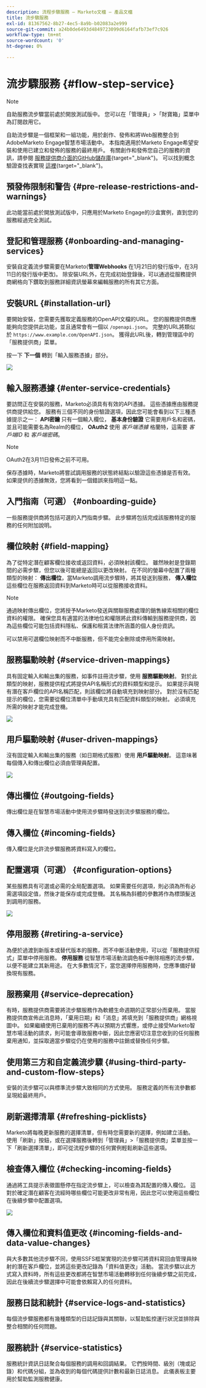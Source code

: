 ```yaml
---
description: 流程步驟服務 — Marketo文檔 — 產品文檔
title: 流步驟服務
exl-id: 81367562-8b27-4ec5-8a9b-b02083a2e999
source-git-commit: a24b0de6493d4849723099d6164fafb73ef7c926
workflow-type: tm+mt
source-wordcount: '0'
ht-degree: 0%

---
```


# 流步驟服務 {#flow-step-service}

>[!NOTE]
>
>自助服務流步驟當前處於開放測試版中。 您可以在「管理員」>「財寶箱」菜單中為訂閱啟用它。

自助流步驟是一個框架和一組功能，用於創作、發佈和將Web服務整合到AdobeMarketo Engage智慧市場活動中。 本指南適用於Marketo Engage希望安裝和使用已建立和發佈的服務的最終用戶。 有關創作和發佈您自己的服務的資訊，請參閱 [服務提供商介面的GitHub儲存庫](https://github.com/adobe/Marketo-SSFS-Service-Provider-Interface){target=&quot;_blank&quot;}。 可以找到概念驗證查找表實現 [這裡](https://github.com/adobe/mkto-flow-lookup){target=&quot;_blank&quot;}。

## 預發佈限制和警告 {#pre-release-restrictions-and-warnings}

此功能當前處於開放測試版中，只應用於Marketo Engage的沙盒實例，直到您的服務經過完全測試。

## 登記和管理服務 {#onboarding-and-managing-services}

安裝自定義流步驟需要在Marketo(**管理Webhooks** 在1月21日的發行版中，在3月11日的發行版中更改)。 除安裝URL外，在完成初始登錄後，可以通過從服務提供商網格向下鑽取到服務詳細資訊螢幕來編輯服務的所有其它方面。

## 安裝URL {#installation-url}

要開始安裝，您需要先獲取定義服務的OpenAPI文檔的URL。 您的服務提供商應能夠向您提供此功能，並且通常會有一個以 `/openapi.json`。 完整的URL將類似於 `https://www.example.com/OpenAPI.json`。 獲得此URL後，轉到管理區中的「服務提供商」菜單。

按一下 **下一個** 轉到「輸入服務憑據」部分。

![](assets/flow-step-service-1.png)

## 輸入服務憑據 {#enter-service-credentials}

要訪問正在安裝的服務，Marketo必須具有有效的API憑據。 這些憑據應由服務提供商提供給您。 服務有三個不同的身份驗證選項，因此您可能會看到以下三種憑據提示之一： **API密鑰** 只有一個輸入欄位， **基本身份驗證** 它需要用戶名和密碼，並且可能需要名為Realm的欄位， **OAuth2** 使用 _客戶端憑據_ 格蘭特，這需要 _客戶端ID_ 和 _客戶端密碼_。

>[!NOTE]
>
>OAuth2在3月11日發佈之前不可用。

保存憑據時，Marketo將嘗試調用服務的狀態終結點以驗證這些憑據是否有效。 如果提供的憑據無效，您將看到一個錯誤來指明這一點。

## 入門指南（可選） {#onboarding-guide}

一些服務提供商將包括可選的入門指南步驟。 此步驟將包括完成該服務特定的服務的任何附加說明。

## 欄位映射 {#field-mapping}

為了從特定潛在顧客欄位接收或返回資料，必須映射該欄位。 雖然映射是登錄期間的必需步驟，但您以後可能總是返回以更改映射。 在不同的螢幕中配置了兩種類型的映射： **傳出欄位**，當Marketo調用流步驟時，將其發送到服務， **傳入欄位** 這些欄位在服務返回資料到Marketo時可以從服務接收資料。

>[!NOTE]
>
>通過映射傳出欄位，您將授予Marketo發送與關聯服務處理的銷售線索相關的欄位資料的權限。 確保您具有適當的法律地位和權限將此資料傳輸到服務提供商，因為這些欄位可能包括資料隱私、保護和租賃法律所涵蓋的個人身份資訊。

可以禁用可選欄位映射而不中斷服務，但不能完全刪除或停用所需映射。

## 服務驅動映射 {#service-driven-mappings}

具有固定輸入和輸出集的服務，如事件註冊流步驟，使用 **服務驅動映射**。 對於此類型的映射，服務提供程式將提供API名稱形式的資料類型和提示。 如果提示與現有潛在客戶欄位的API名稱匹配，則該欄位將自動填充到映射部分。 對於沒有匹配提示的欄位，您需要從欄位清單中手動填充具有匹配資料類型的映射。 必須填充所需的映射才能完成登機。

![](assets/flow-step-service-2.png)

## 用戶驅動映射 {#user-driven-mappings}

沒有固定輸入和輸出集的服務（如日期格式服務）使用 **用戶驅動映射**。 這意味著每個傳入和傳出欄位必須由管理員配置。

![](assets/flow-step-service-3.png)

## 傳出欄位 {#outgoing-fields}

傳出欄位是在智慧市場活動中使用流步驟時發送到流步驟服務的欄位。

## 傳入欄位 {#incoming-fields}

傳入欄位是允許流步驟服務將資料寫入的欄位。

## 配置選項（可選） {#configuration-options}

某些服務具有可選或必需的全局配置選項。 如果需要任何選項，則必須為所有必需選項設定值，然後才能保存或完成登機。 其名稱為斜體的參數將作為標頭髮送到調用的服務。

![](assets/flow-step-service-4.png)

## 停用服務 {#retiring-a-service}

為便於過渡到新版本或替代版本的服務，而不中斷活動使用，可以從「服務提供程式」菜單中停用服務。 **停用服務** 從智慧市場活動流調色板中刪除相應的流步驟，以便不能建立其新用途。 在大多數情況下，當您選擇停用服務時，您應準備好替換現有服務。

## 服務棄用 {#service-deprecation}

有時，服務提供商需要將流步驟服務作為軟體生命週期的正常部分而棄用。 當服務提供商宣佈此消息時，「棄用日期」和「消息」將填充到「服務提供商」網格視圖中。 如果繼續使用已棄用的服務不再以預期方式響應，或停止接受Marketo智慧市場活動的請求，則可能會導致服務中斷，因此您應密切注意您收到的任何服務棄用通知，並採取適當步驟從仍在使用的服務中註銷或替換任何步驟。

## 使用第三方和自定義流步驟 {#using-third-party-and-custom-flow-steps}

安裝的流步驟可以與標準流步驟大致相同的方式使用。 服務定義的所有流參數都呈現給最終用戶。

## 刷新選擇清單 {#refreshing-picklists}

Marketo將每晚更新服務的選擇清單，但有時您需要新的選擇，例如建立活動。 使用「刷新」按鈕，或在選擇服務後轉到「管理員」>「服務提供商」菜單並按一下「刷新選擇清單」，即可從流程步驟的任何實例輕鬆刷新這些選項。

## 檢查傳入欄位 {#checking-incoming-fields}

通過將工具提示表徵圖懸停在指定流步驟上，可以檢查為其配置的傳入欄位。 這對於確定潛在顧客在流經時哪些欄位可能更改非常有用，因此您可以使用這些欄位在後續步驟中配置選項。

![](assets/flow-step-service-5.png)

## 傳入欄位和資料值更改 {#incoming-fields-and-data-value-changes}

與大多數其他流步驟不同，使用SSFS框架實現的流步驟可將資料寫回由管理員映射的潛在客戶欄位，並將這些更改記錄為「資料值更改」活動。  當流步驟以此方式寫入資料時，所有這些更改都將在智慧市場活動轉移到任何後續步驟之前完成，因此在後續流步驟選擇中可能會依賴寫入的任何資料。

## 服務日誌和統計 {#service-logs-and-statistics}

每個流步驟服務都有幾種類型的日誌記錄與其關聯，以幫助監控運行狀況並排除與整合相關的任何問題。

## 服務統計 {#service-statistics}

服務統計資訊日誌聚合每個服務的調用和回調結果。 它們按時間、級別（塊或記錄）和代碼分組，並為收到的每個代碼提供計數和最新日誌消息。 此儀表板主要用於幫助監測服務健康。
